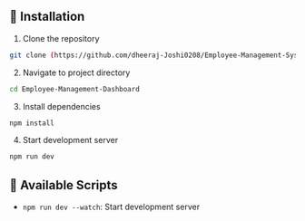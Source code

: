 ## 🔧 Installation

1. Clone the repository
```bash
git clone (https://github.com/dheeraj-Joshi0208/Employee-Management-System)
```

2. Navigate to project directory
```bash
cd Employee-Management-Dashboard
```

3. Install dependencies
```bash
npm install
```

4. Start development server
```bash
npm run dev
```

## 📝 Available Scripts
- `npm run dev --watch`: Start development server
